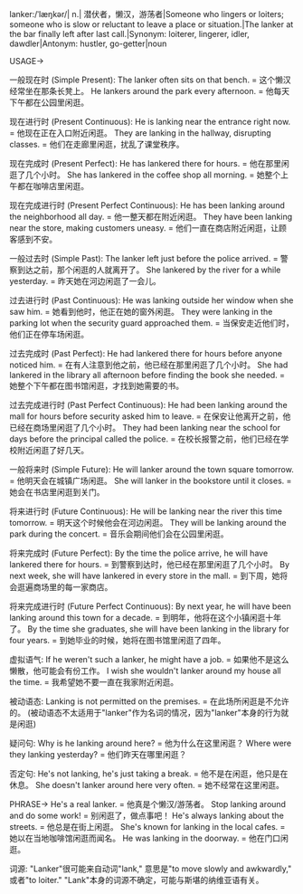 lanker:/ˈlæŋkər/| n.| 潜伏者，懒汉，游荡者|Someone who lingers or loiters; someone who is slow or reluctant to leave a place or situation.|The lanker at the bar finally left after last call.|Synonym: loiterer, lingerer, idler, dawdler|Antonym: hustler, go-getter|noun

USAGE->

一般现在时 (Simple Present):
The lanker often sits on that bench. = 这个懒汉经常坐在那条长凳上。
He lankers around the park every afternoon. = 他每天下午都在公园里闲逛。

现在进行时 (Present Continuous):
He is lanking near the entrance right now. = 他现在正在入口附近闲逛。
They are lanking in the hallway, disrupting classes. = 他们在走廊里闲逛，扰乱了课堂秩序。

现在完成时 (Present Perfect):
He has lankered there for hours. = 他在那里闲逛了几个小时。
She has lankered in the coffee shop all morning. = 她整个上午都在咖啡店里闲逛。

现在完成进行时 (Present Perfect Continuous):
He has been lanking around the neighborhood all day. = 他一整天都在附近闲逛。
They have been lanking near the store, making customers uneasy. = 他们一直在商店附近闲逛，让顾客感到不安。

一般过去时 (Simple Past):
The lanker left just before the police arrived. = 警察到达之前，那个闲逛的人就离开了。
She lankered by the river for a while yesterday. = 昨天她在河边闲逛了一会儿。


过去进行时 (Past Continuous):
He was lanking outside her window when she saw him. = 她看到他时，他正在她的窗外闲逛。
They were lanking in the parking lot when the security guard approached them. = 当保安走近他们时，他们正在停车场闲逛。

过去完成时 (Past Perfect):
He had lankered there for hours before anyone noticed him. = 在有人注意到他之前，他已经在那里闲逛了几个小时。
She had lankered in the library all afternoon before finding the book she needed. = 她整个下午都在图书馆闲逛，才找到她需要的书。


过去完成进行时 (Past Perfect Continuous):
He had been lanking around the mall for hours before security asked him to leave. = 在保安让他离开之前，他已经在商场里闲逛了几个小时。
They had been lanking near the school for days before the principal called the police. = 在校长报警之前，他们已经在学校附近闲逛了好几天。


一般将来时 (Simple Future):
He will lanker around the town square tomorrow. = 他明天会在城镇广场闲逛。
She will lanker in the bookstore until it closes. = 她会在书店里闲逛到关门。


将来进行时 (Future Continuous):
He will be lanking near the river this time tomorrow. = 明天这个时候他会在河边闲逛。
They will be lanking around the park during the concert. = 音乐会期间他们会在公园里闲逛。


将来完成时 (Future Perfect):
By the time the police arrive, he will have lankered there for hours. = 到警察到达时，他已经在那里闲逛了几个小时。
By next week, she will have lankered in every store in the mall. = 到下周，她将会逛遍商场里的每一家商店。


将来完成进行时 (Future Perfect Continuous):
By next year, he will have been lanking around this town for a decade. = 到明年，他将在这个小镇闲逛十年了。
By the time she graduates, she will have been lanking in the library for four years. = 到她毕业的时候，她将在图书馆里闲逛了四年。


虚拟语气:
If he weren't such a lanker, he might have a job. = 如果他不是这么懒散，他可能会有份工作。
I wish she wouldn't lanker around my house all the time. = 我希望她不要一直在我家附近闲逛。

被动语态:
Lanking is not permitted on the premises. = 在此场所闲逛是不允许的。
(被动语态不太适用于"lanker"作为名词的情况，因为"lanker"本身的行为就是闲逛)

疑问句:
Why is he lanking around here? = 他为什么在这里闲逛？
Where were they lanking yesterday? = 他们昨天在哪里闲逛？

否定句:
He's not lanking, he's just taking a break. = 他不是在闲逛，他只是在休息。
She doesn't lanker around here very often. = 她不经常在这里闲逛。


PHRASE->
He's a real lanker. = 他真是个懒汉/游荡者。
Stop lanking around and do some work! = 别闲逛了，做点事吧！
He's always lanking about the streets. = 他总是在街上闲逛。
She's known for lanking in the local cafes. = 她以在当地咖啡馆闲逛而闻名。
He was lanking in the doorway. = 他在门口闲逛。

词源: "Lanker"很可能来自动词"lank," 意思是"to move slowly and awkwardly,"  或者"to loiter." "Lank"本身的词源不确定，可能与斯堪的纳维亚语有关。

